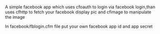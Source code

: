 A simple facebook app which uses cfoauth to login via facebook login,than uses cfhttp to fetch your facebook display pic and cfimage to manipulate the image

In facebook/fblogin.cfm file put your own facebook app id and app secret
